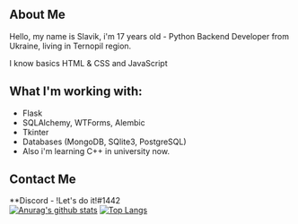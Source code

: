 ## About Me
Hello, my name is Slavik, i'm 17 years old - Python Backend Developer from Ukraine, living in Ternopil region.

I know basics HTML & CSS and JavaScript

## What I'm working with:
* Flask
* SQLAlchemy, WTForms, Alembic
* Tkinter
* Databases (MongoDB, SQlite3, PostgreSQL)
* Also i'm learning C++ in university now.


## Contact Me
**Discord  - !Let's do it!#1442 <br>
[![Anurag's github stats](https://github-readme-stats.vercel.app/api?username=SlavaGolovatskyu)](https://github.com/anuraghazra/github-readme-stats)
[![Top Langs](https://github-readme-stats.vercel.app/api/top-langs/?username=SlavaGolovatskyu&layout=compact)](https://github.com/anuraghazra/github-readme-stats)
